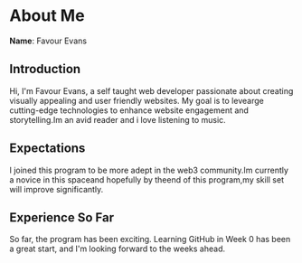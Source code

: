 # About Me

**Name**: Favour Evans

## Introduction
Hi, I'm Favour Evans, a self taught web developer passionate about creating visually appealing and user friendly websites. My goal is to levearge cutting-edge technologies to enhance website engagement and storytelling.Im an avid reader and i love listening to music.

## Expectations
I joined this program to be more adept in the web3 community.Im currently a novice in this spaceand hopefully by theend of this program,my skill set will improve significantly. 

## Experience So Far
So far, the program has been exciting. Learning GitHub in Week 0 has been a great start, and I'm looking forward to the weeks ahead.